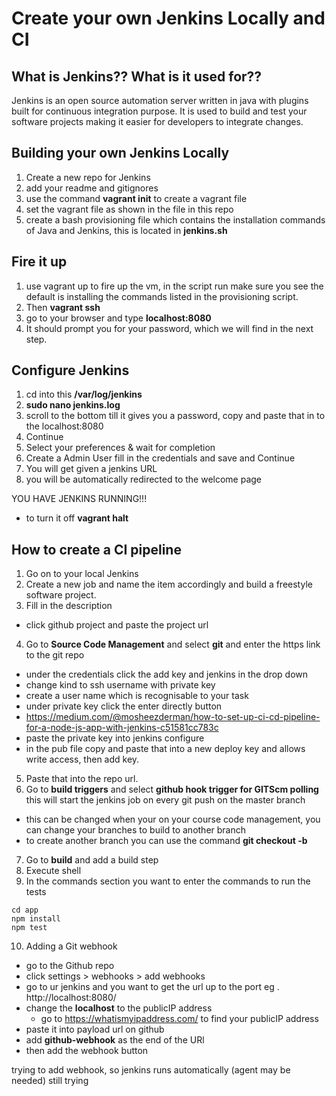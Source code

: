 # Create your own Jenkins Locally and CI

## What is Jenkins?? What is it used for??
Jenkins is an open source automation server written in java with plugins built for continuous integration purpose. It is used to build and test your software projects making it easier for developers to integrate changes.

## Building your own Jenkins Locally

1. Create a new repo for Jenkins
2. add your readme and gitignores
3. use the command **vagrant init** to create a vagrant file
4. set the vagrant file as shown in the file in this repo
5. create a bash provisioning file which contains the installation commands of Java and Jenkins, this is located in **jenkins.sh**

## Fire it up

1. use vagrant up to fire up the vm, in the script run make sure you see the default is installing the commands listed in the provisioning script.
2. Then **vagrant ssh**
3. go to your browser and type **localhost:8080**
4. It should prompt you for your password, which we will find in the next step.

## Configure Jenkins
1. cd into this **/var/log/jenkins**
2. **sudo nano jenkins.log**
3. scroll to the bottom till it gives you a password, copy and paste that in to the localhost:8080
4. Continue
5. Select your preferences & wait for completion
6. Create a Admin User fill in the credentials and save and Continue
7. You will get given a jenkins URL
8. you will be automatically redirected to the welcome page

YOU HAVE JENKINS RUNNING!!!

- to turn it off **vagrant halt**

## How to create a CI pipeline

1. Go on to your local Jenkins
2. Create a new job and name the item accordingly and build a freestyle software project.
3. Fill in the description
- click github project and paste the project url

4. Go to **Source Code Management** and select **git** and enter the https link to the git repo
  - under the credentials click the add key and jenkins in the drop down
  - change kind to ssh username with private key
  - create a user name which is recognisable to your task
  - under private key click the enter directly button
  - https://medium.com/@mosheezderman/how-to-set-up-ci-cd-pipeline-for-a-node-js-app-with-jenkins-c51581cc783c
  - paste the private key into jenkins configure
  - in the pub file copy and paste that into a new deploy key and allows write access, then add key.
5. Paste that into the repo url.
6. Go to **build triggers** and select **github hook trigger for GITScm polling** this will start the jenkins job on every git push on the master branch
  - this can be changed when your on your course code management, you can change your branches to build to another branch
  - to create another branch you can use the command **git checkout -b <branch name>**
7. Go to **build** and add a build step
8. Execute shell
9. In the commands section you want to enter the commands to run the tests

````
cd app
npm install
npm test

````

10. Adding a Git webhook
  - go to the Github repo
  - click settings > webhooks > add webhooks
  - go to ur jenkins and you want to get the url up to the port
    eg . http://localhost:8080/
  - change the **localhost** to the publicIP address
    - go to https://whatismyipaddress.com/ to find your publicIP address
  - paste it into payload url on github
  - add **github-webhook** as the end of the URl
  - then add the webhook button

trying to add webhook, so jenkins runs automatically (agent may be needed)
still trying
